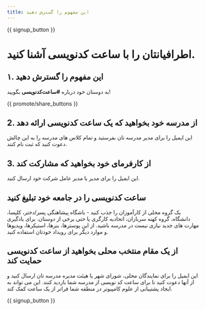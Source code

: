 ```yaml
---
title: این مفهوم را گسترش دهید
---
```


{{ signup_button }}

# اطرافیانتان را با ساعت کدنویسی آشنا کنید.

## ۱. این مفهوم را گسترش دهید

به دوستان خود درباره **#ساعت‌کدنویسی** بگویید!

{{ promote/share_buttons }}

## 2. از مدرسه خود بخواهید که یک ساعت کدنویسی ارائه دهد

این ایمیل را برای مدیر مدرسه تان بفرستید و تمام کلاس های مدرسه را به این چالش دعوت کنید که ثبت نام کنند.

## 3. از کارفرمای خود بخواهید که مشارکت کند

این ایمیل را برای مدیر یا مدیر عامل شرکت خود ارسال کنید.

## ساعت کدنویسی را در جامعه خود تبلیغ کنید

یک گروه محلی از کارآموزان را جذب کنید - باشگاه پیشاهنگی پسر/دختر، کلیسا، دانشگاه، گروه کهنه سربازان، اتحادیه کارگری یا حتی برخی از دوستان. برای یادگیری مهارت های جدید نیازی نیست در مدرسه باشید. از این پوسترها، بنرها، استیکرها، ویدیوها و موارد دیگر برای رویداد خودتان استفاده کنید.

## از یک مقام منتخب محلی بخواهید از ساعت کدنویسی حمایت کند

این ایمیل را برای نمایندگان محلی، شورای شهر یا هیئت مدیره مدرسه تان ارسال کنید و از آنها دعوت کنید تا برای ساعت کد نویسی از مدرسه شما بازدید کنند. این می تواند به ایجاد پشتیبانی از علوم کامپیوتر در منطقه شما فراتر از یک ساعت کمک کند. 

{{ signup_button }}